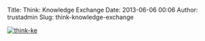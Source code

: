 Title: Think: Knowledge Exchange
Date: 2013-06-06 00:06
Author: trustadmin
Slug: think-knowledge-exchange

[![think-ke][]][think-ke]

  [think-ke]: http://trustnetmd.iti-partners.com/wp-content/uploads/2013/06/think-ke.png

